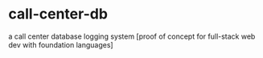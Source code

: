 # call-center-db
a call center database logging system [proof of concept for full-stack web dev with foundation languages]
